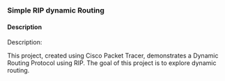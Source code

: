 
### Simple RIP dynamic Routing 
#### Description
Description:

This project, created using Cisco Packet Tracer, demonstrates a Dynamic Routing Protocol using RIP. The goal of this project is to explore dynamic routing.
